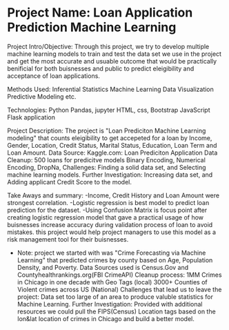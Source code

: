 # Project Name: Loan Application Prediction Machine Learning

Project Intro/Objective:
Through this project, we  try to develop multiple machine learning models to train and test the data set we use in the project and get the most accurate and usuable outcome that would be practically benificial for both buisnesses and public to predict eleigibility and acceptance of loan applications. 

Methods Used:
Inferential Statistics
Machine Learning
Data Visualization
Predictive Modeling
etc.

Technologies:
Python
Pandas, jupyter
HTML, css, Bootstrap
JavaScript
Flask application

Project Description:
The project is "Loan Prediciton Machine Learning modeling" that counts eleigibility to get accepeted for a loan by Income, Gender, Location, Credit Status, Marital Status, Education, Loan Term and Loan Amount.
Data Source:
    Kaggle.com: Loan Prediciton Application Data 
Cleanup:
    500 loans for predicitve models
    Binary Encoding, Numerical Encoding, DropNa,
Challenges:
    Finding a solid data set, and Selecting machine learning models.
Further Investigation:
   Increasing data set, and Adding applicant Credit Score to the model.
   
Take Aways and summary:
    -Income, Credit History and Loan Amount were strongest correlation.
    -Logistic regression is best model to predict loan prediction for the dataset.
    -Using Confusion Matrix is focus point after creating logistic regression model that gave a practical usage of how buisnesses increase accuracy during validation process of loan to avoid mistakes. this project would help project managers to use this model as a risk management tool for their buisnesses.


* Note: project we started with was "Crime Forecasting via Machine Learning" that predicted crimes by county based on Age, Population Density, and Poverty.
Data Sources used is Census.Gov and Countyhealthrankings.org(FBI CrimeAPI)
Cleanup process: 1MM Crimes in Chicago in one decade with Geo Tags (local) 3000+ Counties of Violent crimes across US (National)
Challenges that lead us to leave the project: Data set too large of an area to produce valuble statistics for Machine Learning.
Further Investigation: Provided with additional resources we could pull the FIPS(Census) Location tags based on the lon&lat location of crimes in Chicago and build a better model.

